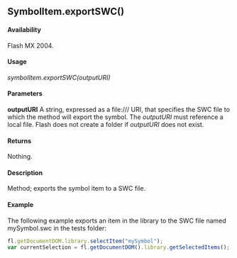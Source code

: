 ## SymbolItem.exportSWC()

#### Availability

Flash MX 2004.

#### Usage

*symbolItem.exportSWC(outputURI)*

#### Parameters

**outputURI** A string, expressed as a file:/// URI, that specifies the SWC file to which the method will export the symbol. The *outputURI* must reference a local file. Flash does not create a folder if *outputURI* does not exist.

#### Returns

Nothing.

#### Description

Method; exports the symbol item to a SWC file.

#### Example

The following example exports an item in the library to the SWC file named mySymbol.swc in the tests folder:

```javascript
fl.getDocumentDOM.library.selectItem("mySymbol");
var currentSelection = fl.getDocumentDOM().library.getSelectedItems(); currentSelection[0].exportSWC("file:///Macintosh HD/SWCDirectory/mySymbol.swc");

```
